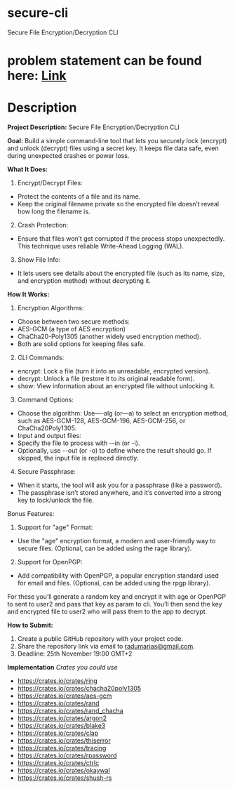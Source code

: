 # secure-cli
Secure File Encryption/Decryption CLI

# problem statement can be found here: [Link](https://docs.google.com/document/d/1_mULXR9q8rWzeSYD2MjIqcgM0BcuGiJHRfBKzndBJoQ/edit?tab=t.0#heading=h.84ttm8z7nxay)

# Description
**Project Description:** Secure File Encryption/Decryption CLI

**Goal:** Build a simple command-line tool that lets you securely lock (encrypt) and unlock (decrypt) files using a secret key. It keeps file data safe, even during unexpected crashes or power loss.

**What It Does:**
1. Encrypt/Decrypt Files:
  - Protect the contents of a file and its name.
  - Keep the original filename private so the encrypted file doesn’t reveal how long the filename is.
2. Crash Protection:
  - Ensure that files won’t get corrupted if the process stops unexpectedly. This technique uses reliable Write-Ahead Logging (WAL).
3. Show File Info:
  - It lets users see details about the encrypted file (such as its name, size, and encryption method) without decrypting it.

**How It Works:**
1. Encryption Algorithms:
  - Choose between two secure methods:
  - AES-GCM (a type of AES encryption)
  - ChaCha20-Poly1305 (another widely used encryption method).
  - Both are solid options for keeping files safe.
2. CLI Commands:
  - encrypt: Lock a file (turn it into an unreadable, encrypted version).
  - decrypt: Unlock a file (restore it to its original readable form).
  - show: View information about an encrypted file without unlocking it.
3. Command Options:
  - Choose the algorithm: Use—-alg (or—a) to select an encryption method, such as AES-GCM-128, AES-GCM-196, AES-GCM-256, or ChaCha20Poly1305.
  - Input and output files:
  - Specify the file to process with --in (or -i).
  - Optionally, use --out (or -o) to define where the result should go. If skipped, the input file is replaced directly.
4. Secure Passphrase:
  - When it starts, the tool will ask you for a passphrase (like a password).
  - The passphrase isn’t stored anywhere, and it’s converted into a strong key to lock/unlock the file.

Bonus Features:
1. Support for "age" Format:
  - Use the "age" encryption format, a modern and user-friendly way to secure files. (Optional, can be added using the rage library).
2. Support for OpenPGP:
  - Add compatibility with OpenPGP, a popular encryption standard used for email and files. (Optional, can be added using the rpgp library).


For these you’ll generate a random key and encrypt it with age or OpenPGP to sent to user2 and pass that key as param to cli. You’ll then send the key and encrypted file to user2 who will pass them to the app to decrypt.

**How to Submit:**
1. Create a public GitHub repository with your project code.
2. Share the repository link via email to radumarias@gmail.com.
3. Deadline: 25th November 19:00 GMT+2

**Implementation**
*Crates you could use*
* https://crates.io/crates/ring
* https://crates.io/crates/chacha20poly1305
* https://crates.io/crates/aes-gcm
* https://crates.io/crates/rand
* https://crates.io/crates/rand_chacha
* https://crates.io/crates/argon2
* https://crates.io/crates/blake3
* https://crates.io/crates/clap
* https://crates.io/crates/thiserror
* https://crates.io/crates/tracing
* https://crates.io/crates/rpassword
* https://crates.io/crates/ctrlc
* https://crates.io/crates/okaywal
* https://crates.io/crates/shush-rs
